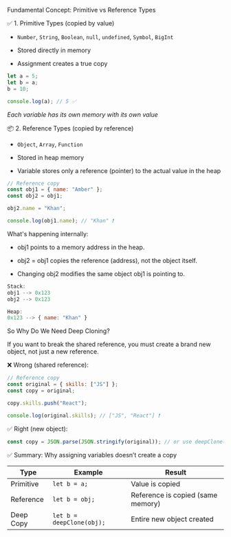 Fundamental Concept: Primitive vs Reference Types

✅ 1. Primitive Types (copied by value)

- `Number`, `String`, `Boolean`, `null`, `undefined`, `Symbol`, `BigInt`

- Stored directly in memory

- Assignment creates a true copy

```js
let a = 5;
let b = a;
b = 10;

console.log(a); // 5 ✅
```
*Each variable has its own memory with its own value*

📦 2. Reference Types (copied by reference)

- `Object`, `Array`, `Function`

- Stored in heap memory

- Variable stores only a reference (pointer) to the actual value in the heap

```js
// Reference copy
const obj1 = { name: "Amber" };
const obj2 = obj1;

obj2.name = "Khan";

console.log(obj1.name); // "Khan" ❗
```

What's happening internally:

- obj1 points to a memory address in the heap.

- obj2 = obj1 copies the reference (address), not the object itself.

- Changing obj2 modifies the same object obj1 is pointing to.

```js
Stack:
obj1 --> 0x123
obj2 --> 0x123

Heap:
0x123 --> { name: "Khan" }
```

So Why Do We Need Deep Cloning?

If you want to break the shared reference, you must create a brand new object, not just a new reference.

❌ Wrong (shared reference):

```js
// Reference copy
const original = { skills: ["JS"] };
const copy = original;

copy.skills.push("React");

console.log(original.skills); // ["JS", "React"] ❗
```

✅ Right (new object):

```js
const copy = JSON.parse(JSON.stringify(original)); // or use deepClone()
```

✅ Summary: Why assigning variables doesn’t create a copy

| Type      | Example                   | Result                            |
| --------- | ------------------------- | --------------------------------- |
| Primitive | `let b = a;`              | Value is copied                   |
| Reference | `let b = obj;`            | Reference is copied (same memory) |
| Deep Copy | `let b = deepClone(obj);` | Entire new object created         |


